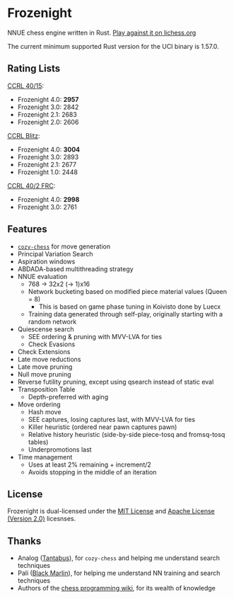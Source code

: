 # Frozenight

NNUE chess engine written in Rust. [Play against it on lichess.org][lichess]

The current minimum supported Rust version for the UCI binary is 1.57.0.

## Rating Lists

[CCRL 40/15][CCRL4040]:
- Frozenight 4.0: **2957**
- Frozenight 3.0: 2842
- Frozenight 2.1: 2683
- Frozenight 2.0: 2606

[CCRL Blitz][CCRL404]:
- Frozenight 4.0: **3004**
- Frozenight 3.0: 2893
- Frozenight 2.1: 2677
- Frozenight 1.0: 2448

[CCRL 40/2 FRC][CCRLFRC]:
- Frozenight 4.0: **2998**
- Frozenight 3.0: 2761

## Features

- [`cozy-chess`] for move generation
- Principal Variation Search
- Aspiration windows
- ABDADA-based multithreading strategy
- NNUE evaluation
  - 768 -> 32x2 (-> 1)x16
  - Network bucketing based on modified piece material values (Queen = 8)
    - This is based on game phase tuning in Koivisto done by Luecx
  - Training data generated through self-play, originally starting with a random network
- Quiescense search
  - SEE ordering & pruning with MVV-LVA for ties
  - Check Evasions
- Check Extensions
- Late move reductions
- Late move pruning
- Null move pruning
- Reverse futility pruning, except using qsearch instead of static eval
- Transposition Table
  - Depth-preferred with aging
- Move ordering
  - Hash move
  - SEE captures, losing captures last, with MVV-LVA for ties
  - Killer heuristic (ordered near pawn captures pawn)
  - Relative history heuristic (side-by-side piece-tosq and fromsq-tosq tables)
  - Underpromotions last
- Time management
  - Uses at least 2% remaining + increment/2
  - Avoids stopping in the middle of an iteration

## License

Frozenight is dual-licensed under the [MIT License](LICENSE-MIT) and [Apache License (Version 2.0)](LICENSE-APACHE) licesnses.

## Thanks

- Analog ([Tantabus]), for `cozy-chess` and helping me understand search techniques
- Pali ([Black Marlin]), for helping me understand NN training and search techniques
- Authors of the [chess programming wiki], for its wealth of knowledge

[lichess]: https://lichess.org/@/FrozenightEngine
[`cozy-chess`]: https://github.com/analog-hors/cozy-chess
[Tantabus]: https://github.com/analog-hors/tantabus
[Black Marlin]: https://github.com/dsekercioglu/blackmarlin
[chess programming wiki]: https://www.chessprogramming.org/Main_Page
[CCRL4040]: https://ccrl.chessdom.com/ccrl/4040/cgi/engine_details.cgi?print=Details&eng=Frozenight%204.0.0%2064-bit
[CCRL404]: https://ccrl.chessdom.com/ccrl/404/cgi/engine_details.cgi?print=Details&each_game=1&eng=Frozenight%204.0.0%2064-bit
[CCRLFRC]: https://ccrl.chessdom.com/ccrl/404FRC/cgi/engine_details.cgi?print=Details&each_game=1&eng=Frozenight%204.0.0

